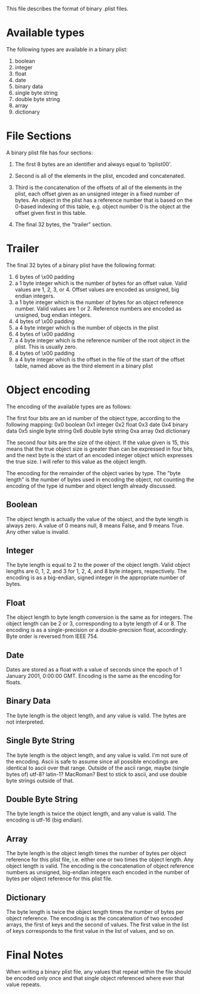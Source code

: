 This file describes the format of binary .plist files.

Available types
===============

The following types are available in a binary plist:

 1. boolean
 2. integer
 3. float
 4. date
 5. binary data
 6. single byte string
 7. double byte string
 8. array
 9. dictionary


File Sections
=============

A binary plist file has four sections:

1. The first 8 bytes are an identifier and always equal to 'bplist00'.

2. Second is all of the elements in the plist, encoded and concatenated.

3. Third is the concatenation of the offsets of all of the elements in the plist, each offset given as an unsigned integer in a fixed number of bytes. An object in the plist has a reference number that is based on the 0-based indexing of this table, e.g. object number 0 is the object at the offset given first in this table.

4. The final 32 bytes, the "trailer" section.


Trailer
=======

The final 32 bytes of a binary plist have the following format:

  1. 6 bytes of \x00 padding
  2. a 1 byte integer which is the number of bytes for an offset value. Valid values are 1, 2, 3, or 4. Offset values are encoded as unsigned, big endian integers.
  3. a 1 byte integer which is the number of bytes for an object reference number. Valid values are 1 or 2. Reference numbers are encoded as unsigned, bug endian integers.
  4. 4 bytes of \x00 padding
  5. a 4 byte integer which is the number of objects in the plist
  6. 4 bytes of \x00 padding
  7. a 4 byte integer which is the reference number of the root object in the plist. This is usually zero.
  8. 4 bytes of \x00 padding
  9. a 4 byte integer which is the offset in the file of the start of the offset table, named above as the third element in a binary plist


Object encoding
===============

The encoding of the available types are as follows:

The first four bits are an id number of the object type, according to the following mapping:
 0x0 boolean
 0x1 integer
 0x2 float
 0x3 date
 0x4 binary data
 0x5 single byte string
 0x6 double byte string
 0xa array
 0xd dictionary

The second four bits are the size of the object. If the value given is 15, this means that the true object size is greater than can be expressed in four bits, and the next byte is the start of an encoded integer object which expresses the true size. I will refer to this value as the object length.

The encoding for the remainder of the object varies by type. The "byte length" is the number of bytes used in encoding the object, not counting the encoding of the type id number and object length already discussed.


Boolean
-------

The object length is actually the value of the object, and the byte length is always zero. A value of 0 means null, 8 means False, and 9 means True. Any other value is invalid.


Integer
-------

The byte length is equal to 2 to the power of the object length. Valid object lengths are 0, 1, 2, and 3 for 1, 2, 4, and 8 byte integers, respectively. The encoding is as a big-endian, signed integer in the appropriate number of bytes.


Float
-----

The object length to byte length conversion is the same as for integers. The object length can be 2 or 3, corresponding to a byte length of 4 or 8. The encoding is as a single-precision or a double-precision float, accordingly. Byte order is reversed from IEEE 754.


Date
----

Dates are stored as a float with a value of seconds since the epoch of 1 January 2001, 0:00:00 GMT. Encoding is the same as the encoding for floats.


Binary Data
-----------

The byte length is the object length, and any value is valid. The bytes are not interpreted.


Single Byte String
------------------

The byte length is the object length, and any value is valid. I'm not sure of the encoding. Ascii is safe to assume since all possible encodings are identical to ascii over that range. Outside of the ascii range, maybe (single bytes of) utf-8? latin-1? MacRoman? Best to stick to ascii, and use double byte strings outside of that.


Double Byte String
------------------

The byte length is twice the object length, and any value is valid. The encoding is utf-16 (big endian).


Array
-----

The byte length is the object length times the number of bytes per object reference for this plist file, i.e. either one or two times the object length. Any object length is valid. The encoding is the concatenation of object reference numbers as unsigned, big-endian integers each encoded in the number of bytes per object reference for this plist file.


Dictionary
----------

The byte length is twice the object length times the number of bytes per object reference. The encoding is as the concatenation of two encoded arrays, the first of keys and the second of values. The first value in the list of keys corresponds to the first value in the list of values, and so on.

Final Notes
===========

When writing a binary plist file, any values that repeat within the file should be encoded only once and that single object referenced where ever that value repeats.